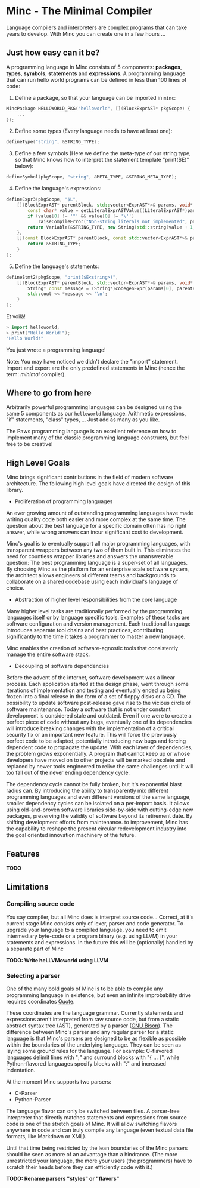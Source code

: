 # Minc - The Minimal Compiler

Language compilers and interpreters are complex programs that can take years to develop. With Minc you can create one in a few hours ...

## Just how easy can it be?

A programming language in Minc consists of 5 components: **packages**, **types**, **symbols**, **statements** and **expressions**.
A programming language that can run hello world programs can be defined in less than 100 lines of code:

1) Define a package, so that your language can be imported in `minc`:

```C++
MincPackage HELLOWORLD_PKG("helloworld", [](BlockExprAST* pkgScope) {
	...
});
```

2) Define some types (Every language needs to have at least one):

```C++
defineType("string", &STRING_TYPE);
```

3) Define a few symbols (Here we define the meta-type of our string type, so that Minc knows how to interpret the statement template "print($E<string>)" below):

```C++
defineSymbol(pkgScope, "string", &META_TYPE, &STRING_META_TYPE);
```

4) Define the language's expressions:

```C++
defineExpr3(pkgScope, "$L",
	[](BlockExprAST* parentBlock, std::vector<ExprAST*>& params, void* exprArgs) {
		const char* value = getLiteralExprASTValue((LiteralExprAST*)params[0]);
		if (value[0] != '"' && value[0] != '\'')
			raiseCompileError("Non-string literals not implemented", params[0]);
		return Variable(&STRING_TYPE, new String(std::string(value + 1, strlen(value) - 2)));
	},
	[](const BlockExprAST* parentBlock, const std::vector<ExprAST*>& params, void* exprArgs) -> MincObject* {
		return &STRING_TYPE;
	}
);
```

5) Define the language's statements:

```C++
defineStmt2(pkgScope, "print($E<string>)",
	[](BlockExprAST* parentBlock, std::vector<ExprAST*>& params, void* stmtArgs) {
		String* const message = (String*)codegenExpr(params[0], parentBlock).value;
		std::cout << *message << '\n';
	}
);
```

Et voilà!

```C++
> import helloworld;
> print("Hello World!");
"Hello World!"
```

You just wrote a programming language!

Note: You may have noticed we didn't declare the "import" statement. Import and export are the only predefined statements in Minc (hence the term: *minimal* compiler).

## Where to go from here

Arbitrarily powerful programming languages can be designed using the same 5 components as our `helloworld` language. Arithmetic expressions, "if" statements, "class" types, ... Just add as many as you like.

The Paws programming language is an excellent reference on how to implement many of the classic programming language constructs, but feel free to be creative!

## High Level Goals

Minc brings significant contributions in the field of modern software architecture. The following high level goals have directed the design of this library.

* Proliferation of programming languages

An ever growing amount of outstanding programming languages have made writing quality code both easier and more complex at the same time. The question about the best language for a specific domain often has no right answer, while wrong answers can incur significant cost to development.

Minc's goal is to eventually support all major programming languages, with transparent wrappers between any two of them built in. This eliminates the need for countless wrapper libraries and answers the unanswerable question: The best programming language is a super-set of all languages. By choosing Minc as the platform for an enterprise scale software system, the architect allows engineers of different teams and backgrounds to collaborate on a shared codebase using each individual's language of choice.

* Abstraction of higher level responsibilities from the core language

Many higher level tasks are traditionally performed by the programming languages itself or by language specific tools. Examples of these tasks are software configuration and version management. Each traditional language introduces separate tool chains and best practices, contributing significantly to the time it takes a programmer to master a new language.

Minc enables the creation of software-agnostic tools that consistently manage the entire software stack.

* Decoupling of software dependencies

Before the advent of the internet, software development was a linear process. Each application started at the design phase, went through some iterations of implementation and testing and eventually ended up being frozen into a final release in the form of a set of floppy disks or a CD. The possibility to update software post-release gave rise to the vicious circle of software maintenance. Today a software that is not under constant development is considered stale and outdated. Even if one were to create a perfect piece of code without any bugs, eventually one of its dependencies will introduce breaking changes with the implementation of a critical security fix or an important new feature. This will force the previously perfect code to be adapted, potentially introducing new bugs and forcing dependent code to propagate the update. With each layer of dependencies, the problem grows exponentially. A program that cannot keep up or whose developers have moved on to other projects will be marked obsolete and replaced by newer tools engineered to relive the same challenges until it will too fall out of the never ending dependency cycle.

The dependency cycle cannot be fully broken, but it's exponential blast radius can. By introducing the ability to transparently mix different programming languages and even different versions of the same language, smaller dependency cycles can be isolated on a per-import basis. It allows using old-and-proven software libraries side-by-side with cutting-edge new packages, preserving the validity of software beyond its retirement date. By shifting development efforts from maintenance. to improvement, Minc has the capability to reshape the present circular redevelopment industry into the goal oriented innovation machinery of the future.

## Features

**TODO**

## Limitations

### Compiling source code

You say compiler, but all Minc does is interpret source code...
Correct, at it's current stage Minc consists only of lexer, parser and code generator. To upgrade your language to a compiled language, you need to emit intermediary byte-code or a program binary (e.g. using LLVM) in your statements and expressions. In the future this will be (optionally) handled by a separate part of Minc

**TODO: Write heLLVMoworld using LLVM**

### Selecting a parser

One of the many bold goals of Minc is to be able to compile any programming language in existence, but even an infinite improbability drive requires coordinates [Quote](https://www.imdb.com/title/tt0371724/quotes/qt0351150).

These coordinates are the language grammar. Currently statements and expressions aren't interpreted from raw source code, but from a static abstract syntax tree (AST), generated by a parser ([GNU Bison](https://www.gnu.org/software/bison/)). The difference between Minc's parser and any regular parser for a static language is that Minc's parsers are designed to be as flexible as possible within the boundaries of the underlying language. They can be seen as laying some ground rules for the language. For example: C-flavored languages delimit lines with ";" and surround blocks with "{ ... }", while Python-flavored languages specify blocks with ":" and increased indentation.

At the moment Minc supports two parsers:

* C-Parser
* Python-Parser

The language flavor can only be switched between files. A parser-free interpreter that directly matches statements and expressions from source code is one of the stretch goals of Minc. It will allow switching flavors anywhere in code and can truly compile any language (even textual data file formats, like Markdown or XML).

Until that time being restricted by the lean boundaries of the Minc parsers should be seen as more of an advantage than a hindrance. (The more unrestricted your language, the more your users (the programmers) have to scratch their heads before they can efficiently code with it.)

**TODO: Rename parsers "styles" or "flavors"**

